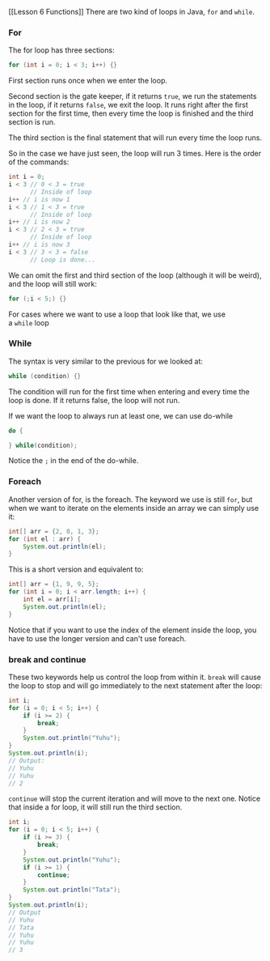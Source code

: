 [[Lesson 6 Functions]]
There are two kind of loops in Java, `for` and `while`.

### For

The for loop has three sections:

```java
for (int i = 0; i < 3; i++) {}
```

First section runs once when we enter the loop.

Second section is the gate keeper, if it returns `true`, we run the statements in the loop, if it returns `false`, we exit the loop. It runs right after the first section for the first time, then every time the loop is finished and the third section is run.

The third section is the final statement that will run every time the loop runs.

So in the case we have just seen, the loop will run 3 times. Here is the order of the commands:

```java
int i = 0;
i < 3 // 0 < 3 = true
      // Inside of loop
i++ // i is now 1
i < 3 // 1 < 3 = true
      // Inside of loop
i++ // i is now 2
i < 3 // 2 < 3 = true
      // Inside of loop
i++ // i is now 3
i < 3 // 3 < 3 = false
      // Loop is done...
```

We can omit the first and third section of the loop (although it will be weird), and the loop will still work:

```java
for (;i < 5;) {}
```

For cases where we want to use a loop that look like that, we use a `while` loop

### While

The syntax is very similar to the previous for we looked at:

```java
while (condition) {}
```

The condition will run for the first time when entering and every time the loop is done. If it returns false, the loop will not run.

If we want the loop to always run at least one, we can use do-while

```java
do {

} while(condition);
```

Notice the `;` in the end of the do-while.

### Foreach

Another version of for, is the foreach. The keyword we use is still `for`, but when we want to iterate on the elements inside an array we can simply use it:

```java
int[] arr = {2, 0, 1, 3};
for (int el : arr) {
    System.out.println(el);
}
```

This is a short version and equivalent to:

```java
int[] arr = {1, 9, 9, 5};
for (int i = 0; i < arr.length; i++) {
    int el = arr[i];
    System.out.println(el);
}
```

Notice that if you want to use the index of the element inside the loop, you have to use the longer version and can't use foreach.

### break and continue

These two keywords help us control the loop from within it. `break` will cause the loop to stop and will go immediately to the next statement after the loop:

```java
int i;
for (i = 0; i < 5; i++) {
    if (i >= 2) {
        break;
    }
    System.out.println("Yuhu");
}
System.out.println(i);
// Output:
// Yuhu
// Yuhu
// 2
```

`continue` will stop the current iteration and will move to the next one. Notice that inside a for loop, it will still run the third section.

```java
int i;
for (i = 0; i < 5; i++) {
    if (i >= 3) {
        break;
    }
    System.out.println("Yuhu");
    if (i >= 1) {
        continue;
    }
    System.out.println("Tata");
}
System.out.println(i);
// Output
// Yuhu
// Tata
// Yuhu
// Yuhu
// 3
```
